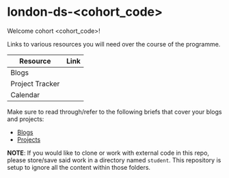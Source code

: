 # london-ds-<cohort_code>

Welcome cohort <cohort_code>!

Links to various resources you will need over the course of the programme.

| Resource        | Link |
|-----------------|------|
| Blogs           |      |
| Project Tracker |      |
| Calendar        |      |

Make sure to read through/refer to the following briefs that cover your blogs and projects:
- [Blogs](BLOG_BRIEF.md)
- [Projects](PROJECTS_BRIEF.md)

**NOTE**:
If you would like to clone or work with external code in this repo, please store/save said work in a directory named `student`. This repository is setup to ignore all the content within those folders.